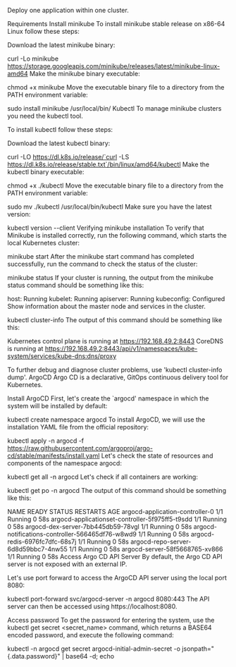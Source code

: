 Deploy one application within one cluster.

Requirements
Install minikube
To install minikube stable release on x86-64 Linux follow these steps:

Download the latest minikube binary:

curl -Lo minikube https://storage.googleapis.com/minikube/releases/latest/minikube-linux-amd64
Make the minikube binary executable:

chmod +x minikube
Move the executable binary file to a directory from the PATH environment variable:

sudo install minikube /usr/local/bin/
Kubectl
To manage minikube clusters you need the kubectl tool.

To install kubectl follow these steps:

Download the latest kubectl binary:

curl -LO https://dl.k8s.io/release/`curl -LS https://dl.k8s.io/release/stable.txt`/bin/linux/amd64/kubectl
Make the kubectl binary executable:

chmod +x ./kubectl
Move the executable binary file to a directory from the PATH environment variable:

sudo mv ./kubectl /usr/local/bin/kubectl
Make sure you have the latest version:

kubectl version --client
Verifying minikube installation
To verify that Minikube is installed correctly, run the following command, which starts the local Kubernetes cluster:

minikube start
After the minikube start command has completed successfully, run the command to check the status of the cluster:

minikube status
If your cluster is running, the output from the minikube status command should be something like this:

host: Running
kubelet: Running
apiserver: Running
kubeconfig: Configured
Show information about the master node and services in the cluster.

kubectl cluster-info
The output of this command should be something like this:

Kubernetes control plane is running at https://192.168.49.2:8443
CoreDNS is running at https://192.168.49.2:8443/api/v1/namespaces/kube-system/services/kube-dns:dns/proxy

To further debug and diagnose cluster problems, use 'kubectl cluster-info dump'.
ArgoCD
Argo CD is a declarative, GitOps continuous delivery tool for Kubernetes.

Install ArgoCD
First, let's create the `argocd' namespace in which the system will be installed by default:

kubectl create namespace argocd
To install ArgoCD, we will use the installation YAML file from the official repository:

kubectl apply -n argocd -f https://raw.githubusercontent.com/argoproj/argo-cd/stable/manifests/install.yaml
Let's check the state of resources and components of the namespace argocd:

kubectl get all -n argocd
Let's check if all containers are working:

kubectl get po -n argocd
The output of this command should be something like this:

NAME                                               READY   STATUS    RESTARTS   AGE
argocd-application-controller-0                    1/1     Running   0          58s
argocd-applicationset-controller-5f975ff5-t9sdd    1/1     Running   0          58s
argocd-dex-server-7bb445db59-78vgl                 1/1     Running   0          58s
argocd-notifications-controller-566465df76-w8wd9   1/1     Running   0          58s
argocd-redis-6976fc7dfc-68s7j                      1/1     Running   0          58s
argocd-repo-server-6d8d59bbc7-4nw55                1/1     Running   0          58s
argocd-server-58f5668765-xv866                     1/1     Running   0          58s
Access Argo CD API Server
By default, the Argo CD API server is not exposed with an external IP.

Let's use port forward to access the ArgoCD API server using the local port 8080:

kubectl port-forward svc/argocd-server -n argocd 8080:443
The API server can then be accessed using https://localhost:8080.

Access password
To get the password for entering the system, use the kubectl get secret <secret_name> command, which returns a BASE64 encoded password, and execute the following command:

kubectl -n argocd get secret argocd-initial-admin-secret -o jsonpath="{.data.password}" | base64 -d; echo